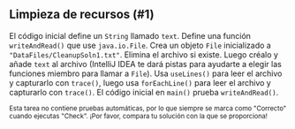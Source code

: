 ## Limpieza de recursos (#1)

El código inicial define un `String` llamado `text`. Define una función `writeAndRead()`
que use `java.io.File`. Crea un objeto `File` inicializado a
`"DataFiles/CleanupSoln1.txt"`. Elimina el archivo si existe. Luego créalo y
añade `text` al archivo (IntelliJ IDEA te dará pistas para ayudarte a elegir las
funciones miembro para llamar a `File`). Usa `useLines()` para leer el archivo y
capturarlo con `trace()`, luego usa `forEachLine()` para leer el archivo y
capturarlo con `trace()`. El código inicial en `main()` prueba `writeAndRead()`.

<sub> Esta tarea no contiene pruebas automáticas,
por lo que siempre se marca como "Correcto" cuando ejecutas "Check".
¡Por favor, compara tu solución con la que se proporciona! </sub>
